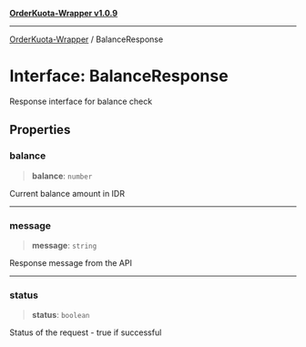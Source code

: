 [**OrderKuota-Wrapper v1.0.9**](../README.md)

***

[OrderKuota-Wrapper](../globals.md) / BalanceResponse

# Interface: BalanceResponse

Response interface for balance check

## Properties

### balance

> **balance**: `number`

Current balance amount in IDR

***

### message

> **message**: `string`

Response message from the API

***

### status

> **status**: `boolean`

Status of the request - true if successful
